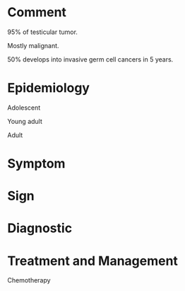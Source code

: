 # Comment

95% of testicular tumor.

Mostly malignant.

50% develops into invasive germ cell cancers in 5 years.

# Epidemiology

Adolescent

Young adult

Adult

# Symptom

# Sign

# Diagnostic

# Treatment and Management

Chemotherapy
